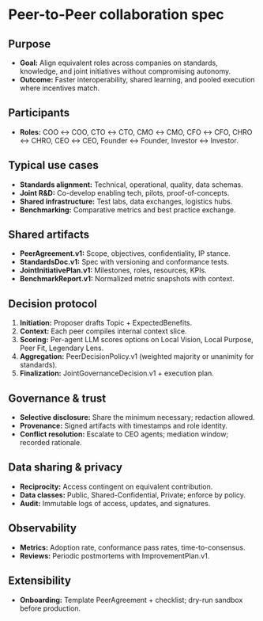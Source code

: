 # Peer-to-Peer collaboration spec

## Purpose
- **Goal:** Align equivalent roles across companies on standards, knowledge, and joint initiatives without compromising autonomy.
- **Outcome:** Faster interoperability, shared learning, and pooled execution where incentives match.

## Participants
- **Roles:** COO ↔ COO, CTO ↔ CTO, CMO ↔ CMO, CFO ↔ CFO, CHRO ↔ CHRO, CEO ↔ CEO, Founder ↔ Founder, Investor ↔ Investor.

## Typical use cases
- **Standards alignment:** Technical, operational, quality, data schemas.
- **Joint R&D:** Co-develop enabling tech, pilots, proof-of-concepts.
- **Shared infrastructure:** Test labs, data exchanges, logistics hubs.
- **Benchmarking:** Comparative metrics and best practice exchange.

## Shared artifacts
- **PeerAgreement.v1:** Scope, objectives, confidentiality, IP stance.
- **StandardsDoc.v1:** Spec with versioning and conformance tests.
- **JointInitiativePlan.v1:** Milestones, roles, resources, KPIs.
- **BenchmarkReport.v1:** Normalized metric snapshots with context.

## Decision protocol
1. **Initiation:** Proposer drafts Topic + ExpectedBenefits.
2. **Context:** Each peer compiles internal context slice.
3. **Scoring:** Per-agent LLM scores options on Local Vision, Local Purpose, Peer Fit, Legendary Lens.
4. **Aggregation:** PeerDecisionPolicy.v1 (weighted majority or unanimity for standards).
5. **Finalization:** JointGovernanceDecision.v1 + execution plan.

## Governance & trust
- **Selective disclosure:** Share the minimum necessary; redaction allowed.
- **Provenance:** Signed artifacts with timestamps and role identity.
- **Conflict resolution:** Escalate to CEO agents; mediation window; recorded rationale.

## Data sharing & privacy
- **Reciprocity:** Access contingent on equivalent contribution.
- **Data classes:** Public, Shared-Confidential, Private; enforce by policy.
- **Audit:** Immutable logs of access, updates, and signatures.

## Observability
- **Metrics:** Adoption rate, conformance pass rates, time-to-consensus.
- **Reviews:** Periodic postmortems with ImprovementPlan.v1.

## Extensibility
- **Onboarding:** Template PeerAgreement + checklist; dry-run sandbox before production.